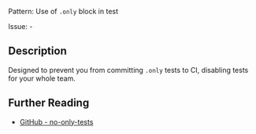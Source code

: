 Pattern: Use of `.only` block in test

Issue: -

## Description

Designed to prevent you from committing `.only` tests to CI, disabling tests for your whole team.

## Further Reading

* [GitHub - no-only-tests](https://github.com/levibuzolic/eslint-plugin-no-only-tests#usage)